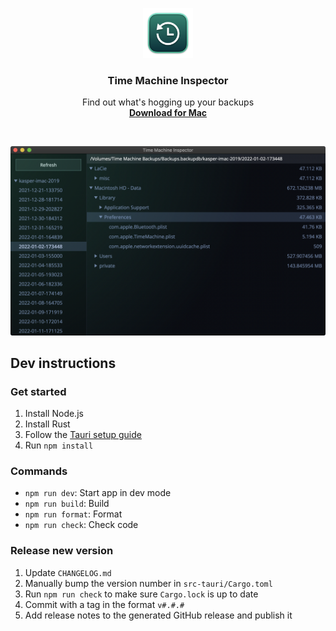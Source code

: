 <p align="center">
  <img src="./assets/Logo.png" width="80">
</p>
<h3 align="center">Time Machine Inspector</h3>
<p align="center">
  Find out what's hogging up your backups
  <br/>
  <a href="https://github.com/probablykasper/kadium/releases"><b>Download for Mac</b></a>
</p>
<br/>

![Screenshot 1](assets/Screenshot.png)

## Dev instructions

### Get started

1. Install Node.js
2. Install Rust
3. Follow the [Tauri setup guide](https://tauri.studio/en/docs/getting-started/intro)
4. Run `npm install`

### Commands
- `npm run dev`: Start app in dev mode
- `npm run build`: Build
- `npm run format`: Format
- `npm run check`: Check code

### Release new version
1. Update `CHANGELOG.md`
2. Manually bump the version number in `src-tauri/Cargo.toml`
3. Run `npm run check` to make sure `Cargo.lock` is up to date
4. Commit with a tag in the format `v#.#.#`
5. Add release notes to the generated GitHub release and publish it
